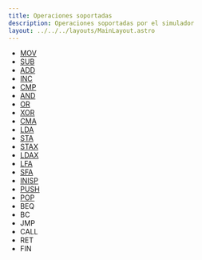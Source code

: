 ```yaml
---
title: Operaciones soportadas
description: Operaciones soportadas por el simulador
layout: ../../../layouts/MainLayout.astro
---
```


* [MOV](/es/operations/MOV)
* [SUB](/es/operations/SUB)
* [ADD](/es/operations/ADD)
* [INC](/es/operations/INC)
* [CMP](/es/operations/CMP)
* [AND](/es/operations/AND)
* [OR](/es/operations/OR)
* [XOR](/es/operations/XOR)
* [CMA](/es/operations/CMA)
* [LDA](/es/operations/LDA)
* [STA](/es/operations/STA)
* [STAX](/es/operations/STAX)
* [LDAX](/es/operations/LDAX)
* [LFA](/es/operations/LFA)
* [SFA](/es/operations/SFA)
* [INISP](/es/operations/INISP)
* [PUSH](/es/operations/PUSH)
* [POP](/es/operations/POP)
* BEQ
* BC
* JMP
* CALL
* RET
* FIN